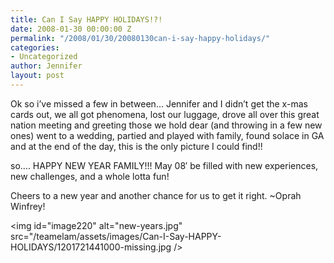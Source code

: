 ```yaml
---
title: Can I Say HAPPY HOLIDAYS!?!
date: 2008-01-30 00:00:00 Z
permalink: "/2008/01/30/20080130can-i-say-happy-holidays/"
categories:
- Uncategorized
author: Jennifer
layout: post
---
```


Ok so i&#8217;ve missed a few in between&#8230; Jennifer and I didn&#8217;t get the x-mas cards out, we all got phenomena, lost our luggage, drove all over this great nation meeting and greeting those we hold dear (and throwing in a few new ones) went to a wedding, partied and played with family, found solace in GA and at the end of the day, this is the only picture I could find!!

so&#8230;. HAPPY NEW YEAR FAMILY!!! May 08&#8242; be filled with new experiences, new challenges, and a whole lotta fun!

Cheers to a new year and another chance for us to get it right. ~Oprah Winfrey!

 <img id="image220" alt="new-years.jpg" src="/teamelam/assets/images/Can-I-Say-HAPPY-HOLIDAYS/1201721441000-missing.jpg />
